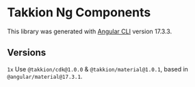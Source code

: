 # Takkion Ng Components

This library was generated with [Angular CLI](https://github.com/angular/angular-cli) version 17.3.3.

## Versions

`1x` Use `@takkion/cdk@1.0.0` & `@takkion/material@1.0.1`, based in `@angular/material@17.3.1`.
